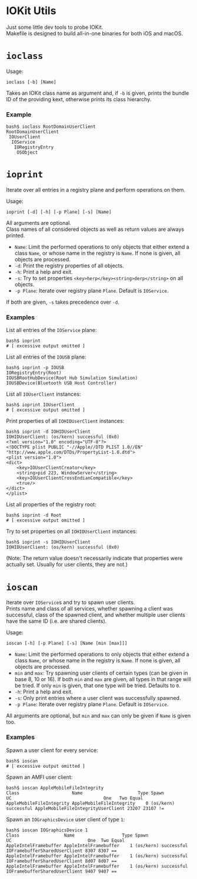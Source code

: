 # IOKit Utils

Just some little dev tools to probe IOKit.  
Makefile is designed to build all-in-one binaries for both iOS and macOS.

# `ioclass`

Usage:

    ioclass [-b] [Name]

Takes an IOKit class name as argument and, if `-b` is given, prints the bundle ID of the providing kext, otherwise prints its class hierarchy.

### Example

    bash$ ioclass RootDomainUserClient
    RootDomainUserClient
     IOUserClient
      IOService
       IORegistryEntry
        OSObject

# `ioprint`

Iterate over all entries in a registry plane and perform operations on them.

Usage:

    ioprint [-d] [-h] [-p Plane] [-s] [Name]

All arguments are optional.  
Class names of all considered objects as well as return values are always printed.

- `Name`: Limit the performed operations to only objects that either extend a class `Name`, or whose name in the registry is `Name`. If none is given, all objects are processed.
- `-d`: Print the registry properties of all objects.
- `-h`: Print a help and exit.
- `-s`: Try to set properties `<key>herp</key><string>derp</string>` on all objects.
- `-p Plane`: Iterate over registry plane `Plane`. Default is `IOService`.

If both are given, `-s` takes precedence over `-d`.

### Examples

List all entries of the `IOService` plane:

    bash$ ioprint
    # [ excessive output omitted ]

List all entries of the `IOUSB` plane:

    bash$ ioprint -p IOUSB
    IORegistryEntry(Root)
    IOUSBRootHubDevice(Root Hub Simulation Simulation)
    IOUSBDevice(Bluetooth USB Host Controller)

List all `IOUserClient` instances:

    bash$ ioprint IOUserClient
    # [ excessive output omitted ]

Print properties of all `IOHIDUserClient` instances:

    bash$ ioprint -d IOHIDUserClient
    IOHIDUserClient: (os/kern) successful (0x0)
    <?xml version="1.0" encoding="UTF-8"?>
    <!DOCTYPE plist PUBLIC "-//Apple//DTD PLIST 1.0//EN" "http://www.apple.com/DTDs/PropertyList-1.0.dtd">
    <plist version="1.0">
    <dict>
        <key>IOUserClientCreator</key>
        <string>pid 223, WindowServer</string>
        <key>IOUserClientCrossEndianCompatible</key>
        <true/>
    </dict>
    </plist>

List all properties of the registry root:

    bash$ ioprint -d Root
    # [ excessive output omitted ]

Try to set properties on all `IOHIDUserClient` instances:

    bash$ ioprint -s IOHIDUserClient
    IOHIDUserClient: (os/kern) successful (0x0)

(Note: The return value doesn't necessarily indicate that properties were actually set. Usually for user clients, they are not.)

# `ioscan`

Iterate over `IOService`s and try to spawn user clients.  
Prints name and class of all services, whether spawning a client was successful, class of the spawned client, and whether multiple user clients have the same ID (i.e. are shared clients).

Usage:

    ioscan [-h] [-p Plane] [-s] [Name [min [max]]]

- `Name`: Limit the performed operations to only objects that either extend a class `Name`, or whose name in the registry is `Name`. If none is given, all objects are processed.
- `min` and `max`: Try spawning user clients of certain types (can be given in base 8, 10 or 16). If both `min` and `max` are given, all types in that range will be tried. If only `min` is given, that one type will be tried. Defaults to `0`.
- `-h`: Print a help and exit.
- `-s`: Only print entries where a user client was successfully spawned.
- `-p Plane`: Iterate over registry plane `Plane`. Default is `IOService`.

All arguments are optional, but `min` and `max` can only be given if `Name` is given too.

### Examples

Spawn a user client for every service:

    bash$ ioscan
    # [ excessive output omitted ]

Spawn an AMFI user client:

    bash$ ioscan AppleMobileFileIntegrity
    Class                    Name                     Type Spawn                UC                                   One   Two Equal
    AppleMobileFileIntegrity AppleMobileFileIntegrity    0 (os/kern) successful AppleMobileFileIntegrityUserClient 23207 23107 !=   

Spawn an `IOGraphicsDevice` user client of type `1`:

    bash$ ioscan IOGraphicsDevice 1
    Class                 Name                  Type Spawn                UC                             One  Two Equal
    AppleIntelFramebuffer AppleIntelFramebuffer    1 (os/kern) successful IOFramebufferSharedUserClient 8307 8307 ==   
    AppleIntelFramebuffer AppleIntelFramebuffer    1 (os/kern) successful IOFramebufferSharedUserClient 8d07 8d07 ==   
    AppleIntelFramebuffer AppleIntelFramebuffer    1 (os/kern) successful IOFramebufferSharedUserClient 9407 9407 ==   
